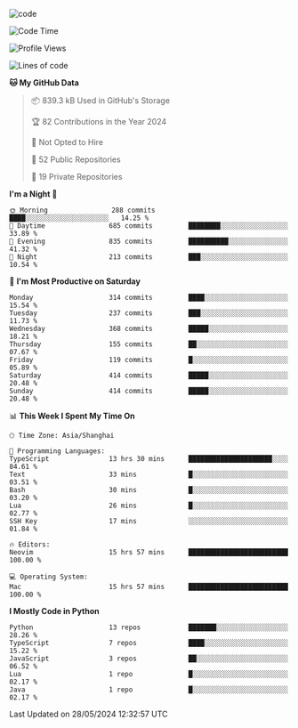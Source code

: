 
<!--
**liuyaanng/liuyaanng** is a ✨ _special_ ✨ repository because its `README.md` (this file) appears on your GitHub profile.

Here are some ideas to get you started:

- 🔭 I’m currently working on ...
- 🌱 I’m currently learning ...
- 👯 I’m looking to collaborate on ...
- 🤔 I’m looking for help with ...
- 💬 Ask me about ...
- 📫 How to reach me: ...
- 😄 Pronouns: ...
- ⚡ Fun fact: ...
-->


![code](https://cdn.jsdelivr.net/gh/liuyaanng/liuyaanng@1.0/code.gif) 

<!--START_SECTION:waka-->
![Code Time](http://img.shields.io/badge/Code%20Time-421%20hrs%2021%20mins-blue)

![Profile Views](http://img.shields.io/badge/Profile%20Views-0-blue)

![Lines of code](https://img.shields.io/badge/From%20Hello%20World%20I%27ve%20Written-14.6%20million%20lines%20of%20code-blue)

**🐱 My GitHub Data** 

> 📦 839.3 kB Used in GitHub's Storage 
 > 
> 🏆 82 Contributions in the Year 2024
 > 
> 🚫 Not Opted to Hire
 > 
> 📜 52 Public Repositories 
 > 
> 🔑 19 Private Repositories 
 > 
**I'm a Night 🦉** 

```text
🌞 Morning                288 commits         ████░░░░░░░░░░░░░░░░░░░░░   14.25 % 
🌆 Daytime                685 commits         ████████░░░░░░░░░░░░░░░░░   33.89 % 
🌃 Evening                835 commits         ██████████░░░░░░░░░░░░░░░   41.32 % 
🌙 Night                  213 commits         ███░░░░░░░░░░░░░░░░░░░░░░   10.54 % 
```
📅 **I'm Most Productive on Saturday** 

```text
Monday                   314 commits         ████░░░░░░░░░░░░░░░░░░░░░   15.54 % 
Tuesday                  237 commits         ███░░░░░░░░░░░░░░░░░░░░░░   11.73 % 
Wednesday                368 commits         █████░░░░░░░░░░░░░░░░░░░░   18.21 % 
Thursday                 155 commits         ██░░░░░░░░░░░░░░░░░░░░░░░   07.67 % 
Friday                   119 commits         █░░░░░░░░░░░░░░░░░░░░░░░░   05.89 % 
Saturday                 414 commits         █████░░░░░░░░░░░░░░░░░░░░   20.48 % 
Sunday                   414 commits         █████░░░░░░░░░░░░░░░░░░░░   20.48 % 
```


📊 **This Week I Spent My Time On** 

```text
🕑︎ Time Zone: Asia/Shanghai

💬 Programming Languages: 
TypeScript               13 hrs 30 mins      █████████████████████░░░░   84.61 % 
Text                     33 mins             █░░░░░░░░░░░░░░░░░░░░░░░░   03.51 % 
Bash                     30 mins             █░░░░░░░░░░░░░░░░░░░░░░░░   03.20 % 
Lua                      26 mins             █░░░░░░░░░░░░░░░░░░░░░░░░   02.77 % 
SSH Key                  17 mins             ░░░░░░░░░░░░░░░░░░░░░░░░░   01.84 % 

🔥 Editors: 
Neovim                   15 hrs 57 mins      █████████████████████████   100.00 % 

💻 Operating System: 
Mac                      15 hrs 57 mins      █████████████████████████   100.00 % 
```

**I Mostly Code in Python** 

```text
Python                   13 repos            ███████░░░░░░░░░░░░░░░░░░   28.26 % 
TypeScript               7 repos             ████░░░░░░░░░░░░░░░░░░░░░   15.22 % 
JavaScript               3 repos             ██░░░░░░░░░░░░░░░░░░░░░░░   06.52 % 
Lua                      1 repo              █░░░░░░░░░░░░░░░░░░░░░░░░   02.17 % 
Java                     1 repo              █░░░░░░░░░░░░░░░░░░░░░░░░   02.17 % 
```




 Last Updated on 28/05/2024 12:32:57 UTC
<!--END_SECTION:waka-->
